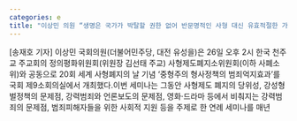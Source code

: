 ```yaml
---
categories: e
title: "이상민 의원 “생명은 국가가 박탈할 권한 없어 반문명적인 사형 대신 유효적절한 가석방 없는 종신형을 도입해야”"
---
```

[송재호 기자] 이상민 국회의원(더불어민주당, 대전 유성을)은 26일 오후 2시 한국 천주교 주교회의 정의평화위원회(위원장 김선태 주교) 사형제도폐지소위원회(이하 사폐소위)와 공동으로 20회 세계 사형폐지의 날 기념  ‘중형주의 형사정책의 범죄억지효과’를 국회 제9소회의실에서 개최했다.이번 세미나는 그동안 사형제도 폐지의 당위성, 강성형벌정책의 문제점, 강력범죄와 언론보도의 문제점, 영화·드라마 등에서 비춰지는 강력범죄의 문제점, 범죄피해자들을 위한 사회적 지원 등을 주제로 한 연례 세미나를 매년